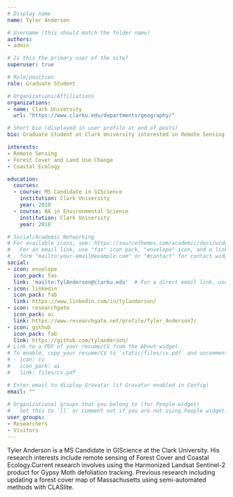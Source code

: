 ```yaml
---
# Display name
name: Tyler Anderson

# Username (this should match the folder name)
authors:
- admin

# Is this the primary user of the site?
superuser: true

# Role/position
role: Graduate Student

# Organizations/Affiliations
organizations:
- name: Clark University
  url: "https://www.clarku.edu/departments/geography/"

# Short bio (displayed in user profile at end of posts)
bio: Graduate Student at Clark University interested in Remote Sensing

interests:
- Remote Sensing
- Forest Cover and Land Use Change
- Coastal Ecology

education:
  courses:
  - course: MS Candidate in GIScience
    institution: Clark University
    year: 2019
  - course: BA in Environmental Science
    institution: Clark University
    year: 2018

# Social/Academic Networking
# For available icons, see: https://sourcethemes.com/academic/docs/widgets/#icons
#   For an email link, use "fas" icon pack, "envelope" icon, and a link in the
#   form "mailto:your-email@example.com" or "#contact" for contact widget.
social:
- icon: envelope
  icon_pack: fas
  link: 'mailto:TylAnderson@clarku.edu'  # For a direct email link, use "mailto:test@example.org".
- icon: linkedin
  icon_pack: fab
  link: https://www.linkedin.com/in/tylanderson/
- icon: researchgate
  icon_pack: ai
  link: https://www.researchgate.net/profile/Tyler_Anderson7/
- icon: github
  icon_pack: fab
  link: https://github.com/tylanderson/
# Link to a PDF of your resume/CV from the About widget.
# To enable, copy your resume/CV to `static/files/cv.pdf` and uncomment the lines below.  
# - icon: cv
#   icon_pack: ai
#   link: files/cv.pdf

# Enter email to display Gravatar (if Gravatar enabled in Config)
email: ""
  
# Organizational groups that you belong to (for People widget)
#   Set this to `[]` or comment out if you are not using People widget.  
user_groups:
- Researchers
- Visitors
---
```


Tyler Anderson is a MS Candidate in GIScience at the Clark University. His research interests include remote sensing of Forest Cover and Coastal Ecology.Current research involves using the Harmonized Landsat Sentinel-2 product for Gypsy Moth defoliation tracking. Previous research including updating a forest cover map of Massachusetts using semi-automated methods with CLASlite. 
